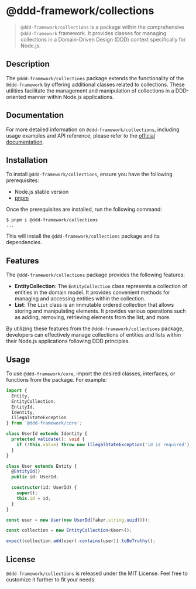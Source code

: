 # @ddd-framework/collections

> `@ddd-framework/collections` is a package within the comprehensive `@ddd-framework` framework. It provides classes for managing collections in a Domain-Driven Design (DDD) context specifically for Node.js.

## Description

The `@ddd-framework/collections` package extends the functionality of the `@ddd-framework` by offering additional classes related to collections. These utilities facilitate the management and manipulation of collections in a DDD-oriented manner within Node.js applications.

## Documentation

For more detailed information on `@ddd-framework/collections`, including usage examples and API reference, please refer to the [official documentation](https://rmolinamir.github.io/ddd-framework/modules/collections.html).

## Installation

To install `@ddd-framework/collections`, ensure you have the following prerequisites:

- Node.js stable version
- [pnpm](https://pnpm.io/)

Once the prerequisites are installed, run the following command:

```shell
$ pnpm i @ddd-framework/collections
...
```

This will install the `@ddd-framework/collections` package and its dependencies.

## Features

The `@ddd-framework/collections` package provides the following features:

- **EntityCollection**: The `EntityCollection` class represents a collection of entities in the domain model. It provides convenient methods for managing and accessing entities within the collection.
- **List**: The `List` class is an immutable ordered collection that allows storing and manipulating elements. It provides various operations such as adding, removing, retrieving elements from the list, and more.

By utilizing these features from the `@ddd-framework/collections` package, developers can effectively manage collections of entities and lists within their Node.js applications following DDD principles.

## Usage

To use `@ddd-framework/core`, import the desired classes, interfaces, or functions from the package. For example:

```typescript
import {
  Entity,
  EntityCollection,
  EntityId,
  Identity,
  IllegalStateException
} from '@ddd-framework/core';

class UserId extends Identity {
  protected validate(): void {
    if (!this.value) throw new IllegalStateException('id is required');
  }
}

class User extends Entity {
  @EntityId()
  public id: UserId;

  constructor(id: UserId) {
    super();
    this.id = id;
  }
}

const user = new User(new UserId(faker.string.uuid()));

const collection = new EntityCollection<User>();

expect(collection.add(user).contains(user)).toBeTruthy();
```

## License

`@ddd-framework/collections` is released under the MIT License. Feel free to customize it further to fit your needs.
